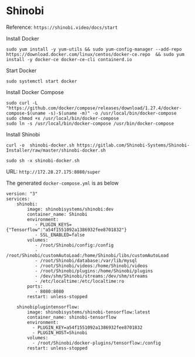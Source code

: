 # Shinobi

Reference: `https://shinobi.video/docs/start`

Install Docker

```shell script
sudo yum install -y yum-utils && sudo yum-config-manager --add-repo https://download.docker.com/linux/centos/docker-ce.repo  && sudo yum install -y docker-ce docker-ce-cli containerd.io
```

Start Docker

```shell script
sudo systemctl start docker
```

Install Docker Compose

```shell script
sudo curl -L "https://github.com/docker/compose/releases/download/1.27.4/docker-compose-$(uname -s)-$(uname -m)" -o /usr/local/bin/docker-compose
sudo chmod +x /usr/local/bin/docker-compose
sudo ln -s /usr/local/bin/docker-compose /usr/bin/docker-compose
```

Install Shinobi

```shell script
curl -o  shinobi-docker.sh https://gitlab.com/Shinobi-Systems/Shinobi-Installer/raw/master/shinobi-docker.sh

sudo sh -x shinobi-docker.sh
```

URL: `http://172.28.27.175:8080/super`

The generated `docker-compose.yml` is as below

```shell script
version: "3"
services:
    shinobi:
        image: shinobisystems/shinobi:dev
        container_name: Shinobi
        environment:
           - PLUGIN_KEYS={"Tensorflow":"a54f1551092a1386932fee8701832"}
           - SSL_ENABLED=false
        volumes:
           - /root/Shinobi/config:/config
           - /root/Shinobi/customAutoLoad:/home/Shinobi/libs/customAutoLoad
           - /root/Shinobi/database:/var/lib/mysql
           - /root/Shinobi/videos:/home/Shinobi/videos
           - /root/Shinobi/plugins:/home/Shinobi/plugins
           - /dev/shm/Shinobi/streams:/dev/shm/streams
           - /etc/localtime:/etc/localtime:ro
        ports:
           - 8080:8080
        restart: unless-stopped

    shinobiplugintensorflow:
        image: shinobisystems/shinobi-tensorflow:latest
        container_name: shinobi-tensorflow
        environment:
          - PLUGIN_KEY=a54f1551092a1386932fee8701832
          - PLUGIN_HOST=Shinobi
        volumes:
          - /root/Shinobi/docker-plugins/tensorflow:/config
        restart: unless-stopped
```

